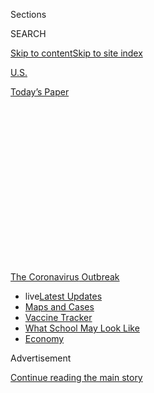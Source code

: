 <div id="app">

<div>

<div>

<div>

<div class="NYTAppHideMasthead css-1q2w90k e1suatyy0">

<div class="section css-ui9rw0 e1suatyy2">

<div class="css-eph4ug er09x8g0">

<div class="css-6n7j50">

</div>

<span class="css-1dv1kvn">Sections</span>

<div class="css-10488qs">

<span class="css-1dv1kvn">SEARCH</span>

</div>

[Skip to content](#site-content)[Skip to site
index](#site-index)

</div>

<div id="masthead-section-label" class="css-1wr3we4 eaxe0e00">

[U.S.](https://www.nytimes.com/section/us)

</div>

<div class="css-10698na e1huz5gh0">

</div>

</div>

<div id="masthead-bar-one" class="section hasLinks css-15hmgas e1csuq9d3">

<div class="css-uqyvli e1csuq9d0">

</div>

<div class="css-1uqjmks e1csuq9d1">

</div>

<div class="css-9e9ivx">

[](https://myaccount.nytimes.com/auth/login?response_type=cookie&client_id=vi)

</div>

<div class="css-1bvtpon e1csuq9d2">

[Today’s
Paper](https://www.nytimes.com/section/todayspaper)

</div>

</div>

</div>

</div>

<div data-aria-hidden="false">

<div id="site-content" data-role="main">

<div>

<div class="css-1aor85t" style="opacity:0.000000001;z-index:-1;visibility:hidden">

<div class="css-1hqnpie">

<div class="css-epjblv">

<span class="css-17xtcya">[U.S.](/section/us)</span><span class="css-x15j1o">|</span><span class="css-fwqvlz">As
the Virus Surged, Florida Partied. Tracking the Revelers Has Been
Tough.</span>

</div>

<div class="css-k008qs">

<div class="css-1iwv8en">

<span class="css-18z7m18"></span>

<div>

</div>

</div>

<span class="css-1n6z4y">https://nyti.ms/2Z3QEc8</span>

<div class="css-1705lsu">

<div class="css-4xjgmj">

<div class="css-4skfbu" data-role="toolbar" data-aria-label="Social Media Share buttons, Save button, and Comments Panel with current comment count" data-testid="share-tools">

  - 
  - 
  - 
  - 
    
    <div class="css-6n7j50">
    
    </div>

  - 
  - 

</div>

</div>

</div>

</div>

</div>

</div>

<div id="NYT_TOP_BANNER_REGION" class="css-13pd83m">

<div>

<div id="styln-prism-menu-1592847958612" class="section interactive-content interactive-size-medium css-1edisqu">

<div class="css-17ih8de interactive-body">

<div id="scroll-container" class="css-1gj85ro">

[<span class="styln-title-wrap"><span class="css-1pje3qr">The
Coronavirus</span><span class="css-1pje3qr">
Outbreak</span></span>](https://www.nytimes.com/news-event/coronavirus?action=click&pgtype=Article&state=default&region=TOP_BANNER&context=storylines_menu)

  - <span class="css-kqxiym" data-emphasize="true">live</span>[Latest
    Updates](https://www.nytimes.com/2020/08/02/world/coronavirus-updates.html?action=click&pgtype=Article&state=default&region=TOP_BANNER&context=storylines_menu)
  - [Maps and
    Cases](https://www.nytimes.com/interactive/2020/us/coronavirus-us-cases.html?action=click&pgtype=Article&state=default&region=TOP_BANNER&context=storylines_menu)
  - [Vaccine
    Tracker](https://www.nytimes.com/interactive/2020/science/coronavirus-vaccine-tracker.html?action=click&pgtype=Article&state=default&region=TOP_BANNER&context=storylines_menu)
  - [What School May Look
    Like](https://www.nytimes.com/interactive/2020/07/29/us/schools-reopening-coronavirus.html?action=click&pgtype=Article&state=default&region=TOP_BANNER&context=storylines_menu)
  - [Economy](https://www.nytimes.com/live/2020/07/31/business/stock-market-today-coronavirus?action=click&pgtype=Article&state=default&region=TOP_BANNER&context=storylines_menu)

</div>

</div>

</div>

</div>

</div>

<div id="top-wrapper" class="css-1sy8kpn">

<div id="top-slug" class="css-l9onyx">

Advertisement

</div>

[Continue reading the main
story](#after-top)

<div class="ad top-wrapper" style="text-align:center;height:100%;display:block;min-height:250px">

<div id="top" class="place-ad" data-position="top" data-size-key="top">

</div>

</div>

<div id="after-top">

</div>

</div>

<div>

<div id="sponsor-wrapper" class="css-1hyfx7x">

<div id="sponsor-slug" class="css-19vbshk">

Supported by

</div>

[Continue reading the main
story](#after-sponsor)

<div id="sponsor" class="ad sponsor-wrapper" style="text-align:center;height:100%;display:block">

</div>

<div id="after-sponsor">

</div>

</div>

<div class="css-186x18t">

</div>

<div class="css-1vkm6nb ehdk2mb0">

# As the Virus Surged, Florida Partied. Tracking the Revelers Has Been Tough.

</div>

With the coronavirus exploding, trying to trace the contacts of every
positive case has become unrealistic in Florida, especially among
elusive partygoers.

<div class="css-79elbk" data-testid="photoviewer-wrapper">

<div class="css-z3e15g" data-testid="photoviewer-wrapper-hidden">

</div>

<div class="css-1a48zt4 ehw59r15" data-testid="photoviewer-children">

![<span class="css-16f3y1r e13ogyst0" data-aria-hidden="true">The quest
to limit parties and other social gatherings has gained new urgency
because of the exploding coronavirus in
Florida.</span><span class="css-cnj6d5 e1z0qqy90" itemprop="copyrightHolder"><span class="css-1ly73wi e1tej78p0">Credit...</span><span><span>Eve
Edelheit for The New York
Times</span></span></span>](https://static01.nyt.com/images/2020/07/05/us/00virus-florida01/00virus-florida01-articleLarge.jpg?quality=75&auto=webp&disable=upscale)

</div>

</div>

<div class="css-18e8msd">

<div class="css-vp77d3 epjyd6m0">

<div class="css-hus3qt ey68jwv0" data-aria-hidden="true">

[![Patricia
Mazzei](https://static01.nyt.com/images/2018/11/28/multimedia/author-patricia-mazzei/author-patricia-mazzei-thumbLarge.png
"Patricia Mazzei")](https://www.nytimes.com/by/patricia-mazzei)

</div>

<div class="css-1baulvz">

By [<span class="css-1baulvz last-byline" itemprop="name">Patricia
Mazzei</span>](https://www.nytimes.com/by/patricia-mazzei)

</div>

</div>

  - 
    
    <div class="css-ld3wwf e16638kd2">
    
    Published July 6, 2020Updated July 20,
    2020
    
    </div>

  - 
    
    <div class="css-4xjgmj">
    
    <div class="css-pvvomx" data-role="toolbar" data-aria-label="Social Media Share buttons, Save button, and Comments Panel with current comment count" data-testid="share-tools">
    
      - 
      - 
      - 
      - 
        
        <div class="css-6n7j50">
        
        </div>
    
      - 
      - 
    
    </div>
    
    </div>

</div>

</div>

<div class="section meteredContent css-1r7ky0e" name="articleBody" itemprop="articleBody">

<div class="css-1fanzo5 StoryBodyCompanionColumn">

<div class="css-53u6y8">

MIAMI — Miami’s flashy nightclubs closed in March, but the parties have
raged on in the waterfront manse tucked in the lush residential
neighborhood of Belle Meade Island. Revelers arrive in sports cars and
ride-shares several nights a week, say neighbors who have spied
professional bouncers at the door and bought earplugs to try to sleep
through the thumping dance beats.

They are the sort of parties — drawing throngs of maskless strangers to
rave until sunrise — that local health officials say have been a notable
contributing factor to the [soaring number of coronavirus
cases](https://www.nytimes.com/2020/06/28/us/coronavirus-florida-miami.html)
in Florida, one of the most troubling infection spots in the country.

Just how many parties have been linked to
[Covid-19](https://www.nytimes.com/2020/07/20/us/coronavirus-florida-elderly.html)
is unclear because
[Florida](https://www.nytimes.com/2020/07/20/us/coronavirus-florida-elderly.html)
does not make public information about confirmed disease clusters. On
Belle Meade Island, neighbors fear the large numbers of people going in
and out of the house parties are precisely what public health officials
have warned them about.

</div>

</div>

<div>

</div>

<div class="css-1fanzo5 StoryBodyCompanionColumn">

<div class="css-53u6y8">

“We have hundreds of people coming onto this island,” said Jeri
Klemme-Zaiac, a nurse practitioner who has lived in the neighborhood for
25 years. “This is how this is spreading: People have no regard for
anyone else.”

</div>

</div>

<div class="css-1fanzo5 StoryBodyCompanionColumn">

<div class="css-53u6y8">

The city of Miami and the Miami-Dade Police Department shut down a party
at the house just before midnight on Wednesday, a spokesman for the
department said. Officers kicked out perhaps a hundred people, estimated
Rita Lagace, who lives next door and saw the attendees reluctantly
depart. She predicted the festivities would soon return: Targeting loud
parties has always been a game of whack-a-mole in Miami, a city famous
for its dazzling nightlife.

But the quest to end parties and other social gatherings has gained new
urgency because of the [exploding coronavirus in
Florida](https://www.nytimes.com/2020/06/26/us/coronavirus-florida-texas-bars-closing.html),
which reported more than 10,000 new cases on Sunday. The state’s contact
tracers, already overwhelmed by the surging number of new cases, have
found it especially difficult to track how the virus jumped from one
party guest to the next because some infected people refused to divulge
whom they went out with or had over to their house.

“We are starting to encounter a fair amount of pushback from younger
folks when you call them up and say, ‘We want to know everyone who was
at your party,’” said Dr. J. Glenn Morris Jr., director of the Emerging
Pathogens Institute at the University of Florida in Gainesville, a
college town where local officials have begged students to stop
partying. “There’s very much a sense of, ‘That’s none of your
business.’”

On Monday, Miami-Dade County’s mayor, Carlos Gimenez, announced that he
would close restaurants, other than takeout and delivery services, along
with ballrooms, banquet facilities, party venues, gyms and fitness
centers. The short-term rentals that often turn into party venues were
also included in the order.

</div>

</div>

<div class="css-1fanzo5 StoryBodyCompanionColumn">

<div class="css-53u6y8">

Later on Monday, the mayor relented and said he would allow outdoor
dining at tables of no more than four people, “with music played at a
level that does not require shouting” in order to minimize the emission
of airborne
droplets.

<div id="NYT_MAIN_CONTENT_1_REGION" class="css-9tf9ac">

<div>

<div id="styln-covid-updates-world" class="section interactive-content interactive-size-medium css-1ftcdic">

<div class="css-17ih8de interactive-body">

<div id="styln-briefing-block" data-asset-id="QXJ0aWNsZTpueXQ6Ly9hcnRpY2xlLzhiMjRmNTQ0LWVhMmUtNTlmNC1hMDZiLTM0YWI3YTlmN2E4YQ==">

<div class="briefing-block-header-section">

# [Latest Updates: Global Coronavirus Outbreak](https://www.nytimes.com/2020/08/01/world/coronavirus-covid-19.html?action=click&pgtype=Article&state=default&region=MAIN_CONTENT_1&context=storylines_live_updates)

<div class="briefing-block-ts">

Updated 2020-08-02T17:52:35.962Z

</div>

</div>

  - [The U.S. reels as July cases more than double the total of any
    other
    month.](https://www.nytimes.com/2020/08/01/world/coronavirus-covid-19.html?action=click&pgtype=Article&state=default&region=MAIN_CONTENT_1&context=storylines_live_updates#link-34047410)
  - [Top U.S. officials work to break an impasse over the federal
    jobless
    benefit.](https://www.nytimes.com/2020/08/01/world/coronavirus-covid-19.html?action=click&pgtype=Article&state=default&region=MAIN_CONTENT_1&context=storylines_live_updates#link-780ec966)
  - [Its outbreak untamed, Melbourne goes into even greater
    lockdown.](https://www.nytimes.com/2020/08/01/world/coronavirus-covid-19.html?action=click&pgtype=Article&state=default&region=MAIN_CONTENT_1&context=storylines_live_updates#link-2bc8948)

<div class="briefing-block-footer">

<div class="briefing-block-footer-meta">

[See more
updates](https://www.nytimes.com/2020/08/01/world/coronavirus-covid-19.html?action=click&pgtype=Article&state=default&region=MAIN_CONTENT_1&context=storylines_live_updates)

</div>

<div class="briefing-block-briefinglinks">

<span>More live coverage:</span>
[Markets](https://www.nytimes.com/live/2020/07/31/business/stock-market-today-coronavirus?action=click&pgtype=Article&state=default&region=MAIN_CONTENT_1&context=storylines_live_updates)

</div>

</div>

</div>

</div>

</div>

</div>

</div>

The mayor cited a spike in cases among people aged 18 to 34 that
appeared to result, in part, from gatherings without proper social
distancing or masks. “Contributing to the positives in that age group,
the doctors have told me, were graduation parties, gatherings at
restaurants that turned into packed parties in violation of the rules
and street protests where people could not maintain social distancing
and where not everyone was wearing facial coverings,” he said in a
statement.

The party problem is not limited to Florida. In New York, officials in
Rockland County [issued
subpoenas](https://www.nytimes.com/2020/07/01/nyregion/rockland-coronavirus-party.html)
to eight partygoers, all in their 20s, who had refused to answer even
basic questions about a party they attended, hosted by a person who was
sick. The subpoenas threatened a daily fine of up to $2,000. The eight
people quickly complied.

In Miami, the city filed an injunction against the owner of the Belle
Meade Island party house on Monday, citing multiple zoning and building
code violations, including what the city says is unlawful use of the
property as a venue space.

Florida’s cases began climbing in June, about a month after the start of
the state’s economic reopening. The surge came after Memorial Day and
several weeks of protests against police brutality, though public health
officials had not publicly tied any outbreaks directly to [the
beaches](https://www.nytimes.com/2020/04/30/us/newsom-beaches-california-coronavirus.html)
or the demonstrations. Instead, they said people resuming their normal
jaunts to bars, restaurants and parties had spread the virus.

Governments can force restaurants and bars to scale back or close, but
it is harder to tackle house parties — or even define them in a way that
would grant officials jurisdiction.

“What’s a house party?” Mayor Gimenez of Miami-Dade County said last
week. “It’s very hard to control,” he said, unless unlawful commercial
activities in residences, like cover charges, are involved.

</div>

</div>

<div class="css-79elbk" data-testid="photoviewer-wrapper">

<div class="css-z3e15g" data-testid="photoviewer-wrapper-hidden">

</div>

<div class="css-1a48zt4 ehw59r15" data-testid="photoviewer-children">

![<span class="css-16f3y1r e13ogyst0" data-aria-hidden="true">Public
health officials said people resuming their normal jaunts to bars,
restaurants and parties had spread the
virus.</span><span class="css-cnj6d5 e1z0qqy90" itemprop="copyrightHolder"><span class="css-1ly73wi e1tej78p0">Credit...</span><span>Eve
Edelheit for The New York
Times</span></span>](https://static01.nyt.com/images/2020/07/05/us/00virus-florida02/merlin_174006723_485b4aba-240b-4ab1-8d66-13d754693544-articleLarge.jpg?quality=75&auto=webp&disable=upscale)

</div>

</div>

<div class="css-1fanzo5 StoryBodyCompanionColumn">

<div class="css-53u6y8">

Some of the parties have involved inviting friends of friends — and even
random people — on social media, making attendees challenging to trace.

The contact tracing effort was intended to be comprehensive. Human
nature, however, has made it frustratingly narrow, its limitations
amplified in Florida by the state’s failure to hire sufficient contact
tracers, test everyone who has shared close quarters with infected
people and isolate all of those who test positive, experts say.

“Contact tracing and testing is a tool for action, and that’s not the
way we’ve been using it in the United States, for the most part,” said
Dr. Aileen M. Marty, an infectious disease professor at Florida
International University. “When you do it right, testing and contact
tracing can eliminate the virus from the community.”

“We failed to act,” she said.

The socializing that followed [Florida’s rapid economic
reopening](https://www.nytimes.com/2020/06/26/nyregion/florida-coronavirus-ny.html)
has left the state reeling from the virus. The Department of Health
reported more than 11,400 infections on Saturday, a record. Florida
cases made up 20 percent of [all U.S. cases on
Thursday](https://www.nytimes.com/2020/07/02/world/coronavirus-us.html?action=click&module=Top%20Stories&pgtype=Homepage).
Patients with Covid-19 have begun to fill up Florida hospital wards,
forcing some hospitals to [scrap elective
surgeries](https://www.nytimes.com/2020/07/01/world/coronavirus-updates.html),
as they did early on in the pandemic. More than 3,600 people have died,
including [an 11-year-old
boy](https://www.miamiherald.com/news/coronavirus/article243959612.html).

Desperate local officials have adopted local mask requirements and
[closed the
beaches](https://www.nytimes.com/2020/07/02/us/coronavirus-fourth-of-july.html)
over the long holiday weekend. Some communities were deploying teams to
go door-to-door in the hardest hit neighborhoods, distributing masks,
bottles of hand sanitizer and fliers with information on coronavirus
symptoms and testing.

Gov. Ron DeSantis, a Republican, insisted there would be no new
shutdown, but a piecemeal rollback is still underway: The state banned
drinking at bars. Miami-Dade County ordered entertainment venues to
close again and imposed a curfew.

</div>

</div>

<div class="css-1fanzo5 StoryBodyCompanionColumn">

<div class="css-53u6y8">

“If everyone is enjoying life but doing it responsibly, we’re going to
be fine,” Mr. DeSantis said on Thursday in Tampa after a visit from Vice
President Mike Pence.

The Florida Department of Health has about 1,600 students,
epidemiologists and other staff doing contact tracing, and it has hired
a contractor to bring on 600 more people, for a total of 2,200. That is
about a third of the roughly 6,400 tracers that will be needed to meet
the target of 30 tracers per 100,000 people
[recommended](https://www.naccho.org/uploads/full-width-images/Contact-Tracing-Statement-4-16-2020.pdf)
by the National Association of County and City Health
Officials.

<div id="NYT_MAIN_CONTENT_3_REGION" class="css-9tf9ac">

<div>

<div id="styln-prism-freeform-1594220623585" class="section interactive-content interactive-size-medium css-1ftcdic">

<div class="css-17ih8de interactive-body">

<div id="prism-freeform-block-62021" class="css-19mumt8" data-role="complementary" data-storyline="The Coronavirus Outbreak" data-truncated="true" tabindex="0">

<div class="css-a8d9oz">

<div class="css-eb027h">

[](https://www.nytimes.com/news-event/coronavirus?action=click&pgtype=Article&state=default&region=MAIN_CONTENT_3&context=storylines_faq)

### The Coronavirus Outbreak ›

#### Frequently Asked Questions

Updated July 27, 2020

  - #### Should I refinance my mortgage?
    
      - [It could be a good
        idea,](https://www.nytimes.com/article/coronavirus-money-unemployment.html?action=click&pgtype=Article&state=default&region=MAIN_CONTENT_3&context=storylines_faq)
        because mortgage rates have [never been
        lower.](https://www.nytimes.com/2020/07/16/business/mortgage-rates-below-3-percent.html?action=click&pgtype=Article&state=default&region=MAIN_CONTENT_3&context=storylines_faq)
        Refinancing requests have pushed mortgage applications to some
        of the highest levels since 2008, so be prepared to get in line.
        But defaults are also up, so if you’re thinking about buying a
        home, be aware that some lenders have tightened their standards.

  - #### What is school going to look like in September?
    
      - It is unlikely that many schools will return to a normal
        schedule this fall, requiring the grind of [online
        learning](https://www.nytimes.com/2020/06/05/us/coronavirus-education-lost-learning.html?action=click&pgtype=Article&state=default&region=MAIN_CONTENT_3&context=storylines_faq),
        [makeshift child
        care](https://www.nytimes.com/2020/05/29/us/coronavirus-child-care-centers.html?action=click&pgtype=Article&state=default&region=MAIN_CONTENT_3&context=storylines_faq)
        and [stunted
        workdays](https://www.nytimes.com/2020/06/03/business/economy/coronavirus-working-women.html?action=click&pgtype=Article&state=default&region=MAIN_CONTENT_3&context=storylines_faq)
        to continue. California’s two largest public school districts —
        Los Angeles and San Diego — said on July 13, that [instruction
        will be remote-only in the
        fall](https://www.nytimes.com/2020/07/13/us/lausd-san-diego-school-reopening.html?action=click&pgtype=Article&state=default&region=MAIN_CONTENT_3&context=storylines_faq),
        citing concerns that surging coronavirus infections in their
        areas pose too dire a risk for students and teachers. Together,
        the two districts enroll some 825,000 students. They are the
        largest in the country so far to abandon plans for even a
        partial physical return to classrooms when they reopen in
        August. For other districts, the solution won’t be an
        all-or-nothing approach. [Many
        systems](https://bioethics.jhu.edu/research-and-outreach/projects/eschool-initiative/school-policy-tracker/),
        including the nation’s largest, New York City, are devising
        [hybrid
        plans](https://www.nytimes.com/2020/06/26/us/coronavirus-schools-reopen-fall.html?action=click&pgtype=Article&state=default&region=MAIN_CONTENT_3&context=storylines_faq)
        that involve spending some days in classrooms and other days
        online. There’s no national policy on this yet, so check with
        your municipal school system regularly to see what is happening
        in your community.

  - #### Is the coronavirus airborne?
    
      - The coronavirus [can stay aloft for hours in tiny droplets in
        stagnant
        air](https://www.nytimes.com/2020/07/04/health/239-experts-with-one-big-claim-the-coronavirus-is-airborne.html?action=click&pgtype=Article&state=default&region=MAIN_CONTENT_3&context=storylines_faq),
        infecting people as they inhale, mounting scientific evidence
        suggests. This risk is highest in crowded indoor spaces with
        poor ventilation, and may help explain super-spreading events
        reported in meatpacking plants, churches and restaurants. [It’s
        unclear how often the virus is
        spread](https://www.nytimes.com/2020/07/06/health/coronavirus-airborne-aerosols.html?action=click&pgtype=Article&state=default&region=MAIN_CONTENT_3&context=storylines_faq)
        via these tiny droplets, or aerosols, compared with larger
        droplets that are expelled when a sick person coughs or sneezes,
        or transmitted through contact with contaminated surfaces, said
        Linsey Marr, an aerosol expert at Virginia Tech. Aerosols are
        released even when a person without symptoms exhales, talks or
        sings, according to Dr. Marr and more than 200 other experts,
        who [have outlined the evidence in an open letter to the World
        Health
        Organization](https://academic.oup.com/cid/article/doi/10.1093/cid/ciaa939/5867798).

  - #### What are the symptoms of coronavirus?
    
      - Common symptoms [include fever, a dry cough, fatigue and
        difficulty breathing or shortness of
        breath.](https://www.nytimes.com/article/symptoms-coronavirus.html?action=click&pgtype=Article&state=default&region=MAIN_CONTENT_3&context=storylines_faq)
        Some of these symptoms overlap with those of the flu, making
        detection difficult, but runny noses and stuffy sinuses are less
        common. [The C.D.C. has
        also](https://www.nytimes.com/2020/04/27/health/coronavirus-symptoms-cdc.html?action=click&pgtype=Article&state=default&region=MAIN_CONTENT_3&context=storylines_faq)
        added chills, muscle pain, sore throat, headache and a new loss
        of the sense of taste or smell as symptoms to look out for. Most
        people fall ill five to seven days after exposure, but symptoms
        may appear in as few as two days or as many as 14 days.

  - #### Does asymptomatic transmission of Covid-19 happen?
    
      - So far, the evidence seems to show it does. A widely cited
        [paper](https://www.nature.com/articles/s41591-020-0869-5)
        published in April suggests that people are most infectious
        about two days before the onset of coronavirus symptoms and
        estimated that 44 percent of new infections were a result of
        transmission from people who were not yet showing symptoms.
        Recently, a top expert at the World Health Organization stated
        that transmission of the coronavirus by people who did not have
        symptoms was “very rare,” [but she later walked back that
        statement.](https://www.nytimes.com/2020/06/09/world/coronavirus-updates.html?action=click&pgtype=Article&state=default&region=MAIN_CONTENT_3&context=storylines_faq#link-1f302e21)

<div id="styln-survey-component-62021" class="styln-survey-component" data-surveyname="faq" data-surveystoryline="coronavirus">

</div>

</div>

<div class="css-6mllg9">

</div>

<div class="css-pmm6ed">

<span class="css-5gimkt"></span>

</div>

</div>

</div>

</div>

</div>

</div>

</div>

With so much community spread, trying to trace the contacts of every
positive case becomes unrealistic, several public health officials said.

“We may have to change the priorities on tracing as the numbers continue
to increase, because at some point it is like drinking out of a fire
hose,” said Dr. Raul Pino, the health department officer in Orlando.

He has traced some contacts himself and found that many of the cases
emerged from people going out to dinner and
parties.

</div>

</div>

<div class="css-79elbk" data-testid="photoviewer-wrapper">

<div class="css-z3e15g" data-testid="photoviewer-wrapper-hidden">

</div>

<div class="css-1a48zt4 ehw59r15" data-testid="photoviewer-children">

<div class="css-1xdhyk6 erfvjey0">

<span class="css-1ly73wi e1tej78p0">Image</span>

<div class="css-zjzyr8">

<div data-testid="lazyimage-container" style="height:257.77777777777777px">

</div>

</div>

</div>

<span class="css-16f3y1r e13ogyst0" data-aria-hidden="true">Crews of
county employees fanned out to neighborhoods with the highest
concentration of cases, bringing blue tote bags containing a reusable
mask, bottles of hand sanitizer and informational
pamphlets.</span><span class="css-cnj6d5 e1z0qqy90" itemprop="copyrightHolder"><span class="css-1ly73wi e1tej78p0">Credit...</span><span>Saul
Martinez for The New York Times</span></span>

</div>

</div>

<div class="css-1fanzo5 StoryBodyCompanionColumn">

<div class="css-53u6y8">

“What we have found is young individuals who went out in a group,” he
said. “They later learned that someone in that group was positive.”

</div>

</div>

<div class="css-1fanzo5 StoryBodyCompanionColumn">

<div class="css-53u6y8">

Dalton Price, a recent college graduate who has been hired to do contact
tracing in Daytona Beach, said he and the other tracers used to have a
handful of new cases to call each day. Now they have more than a
hundred, which has shortened each interview to perhaps 10 to 20 minutes
from 30 to 45 minutes, he said. They must also spend time calling people
being monitored for their exposure, who get asked periodically whether
they have developed symptoms.

“It’s kind of overwhelming,” said Mr. Price, 22. “We’ve started doing a
more expedited case investigation so if the person’s symptoms aren’t
super severe, we will just get a general idea of where they’ve been, but
we won’t necessarily monitor all their contacts. We just say to them if
they could call them and tell them to self-quarantine.”

Officials in Miami-Dade, which recorded more than 1,600 cases on
Thursday, wanted to pay for additional contact tracers to work locally.
But because they must be hired by the state, the county has been unable
to grow the contact tracing force on its own.

Instead, the county assembled teams of county employees and sent them to
neighborhoods with the highest concentration of cases: less affluent
communities full of essential workers living in small, often
multigenerational homes. They carried blue tote bags each containing a
reusable mask, bottles of hand sanitizer and informational pamphlets.

Wearing masks, gloves and face shields, crews of workers fanned across
Miami’s Allapattah neighborhood on a recent scorching morning and began
knocking on doors.

“After three months?” one man said, chiding the team for not having come
by earlier in the pandemic. “I’d be dead by now\!”

Most people, however, were grateful. Narcisa Jirón, 67, hustled from her
second-floor apartment into the courtyard to get her bag and later asked
for a second mask. “I need this like I need water,” she said.

</div>

</div>

<div class="css-1fanzo5 StoryBodyCompanionColumn">

<div class="css-53u6y8">

“They have to lock everything down now,” said Tomás Trujillo, 47.
“Because this is just too much.”

Frances Robles contributed reporting from Key West, Fla. Sheelagh
McNeill contributed research.

</div>

</div>

<div>

</div>

</div>

<div>

</div>

<div>

</div>

<div>

</div>

<div>

<div id="bottom-wrapper" class="css-1ede5it">

<div id="bottom-slug" class="css-l9onyx">

Advertisement

</div>

[Continue reading the main
story](#after-bottom)

<div id="bottom" class="ad bottom-wrapper" style="text-align:center;height:100%;display:block;min-height:90px">

</div>

<div id="after-bottom">

</div>

</div>

</div>

</div>

</div>

## Site Index

<div>

</div>

## Site Information Navigation

  - [© <span>2020</span> <span>The New York Times
    Company</span>](https://help.nytimes.com/hc/en-us/articles/115014792127-Copyright-notice)

<!-- end list -->

  - [NYTCo](https://www.nytco.com/)
  - [Contact
    Us](https://help.nytimes.com/hc/en-us/articles/115015385887-Contact-Us)
  - [Work with us](https://www.nytco.com/careers/)
  - [Advertise](https://nytmediakit.com/)
  - [T Brand Studio](http://www.tbrandstudio.com/)
  - [Your Ad
    Choices](https://www.nytimes.com/privacy/cookie-policy#how-do-i-manage-trackers)
  - [Privacy](https://www.nytimes.com/privacy)
  - [Terms of
    Service](https://help.nytimes.com/hc/en-us/articles/115014893428-Terms-of-service)
  - [Terms of
    Sale](https://help.nytimes.com/hc/en-us/articles/115014893968-Terms-of-sale)
  - [Site
    Map](https://spiderbites.nytimes.com)
  - [Help](https://help.nytimes.com/hc/en-us)
  - [Subscriptions](https://www.nytimes.com/subscription?campaignId=37WXW)

</div>

</div>

</div>

</div>
